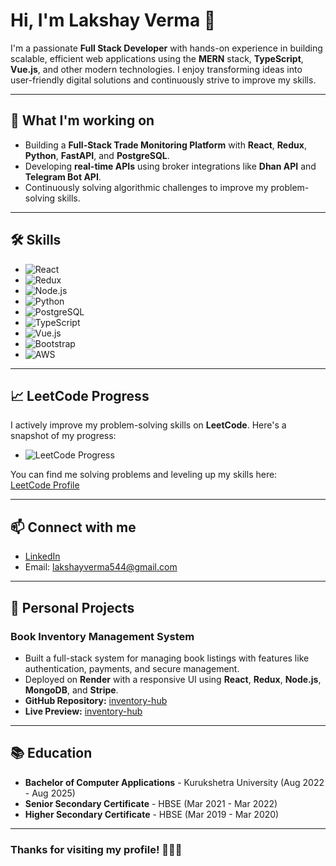 # Hi, I'm Lakshay Verma 👋

I'm a passionate **Full Stack Developer** with hands-on experience in building scalable, efficient web applications using the **MERN** stack, **TypeScript**, **Vue.js**, and other modern technologies. I enjoy transforming ideas into user-friendly digital solutions and continuously strive to improve my skills.

---

## 🌱 **What I'm working on**
- Building a **Full-Stack Trade Monitoring Platform** with **React**, **Redux**, **Python**, **FastAPI**, and **PostgreSQL**.
- Developing **real-time APIs** using broker integrations like **Dhan API** and **Telegram Bot API**.
- Continuously solving algorithmic challenges to improve my problem-solving skills.

---

## 🛠️ **Skills**
- ![React](https://img.shields.io/badge/React-20232A?logo=react&style=flat-square)
- ![Redux](https://img.shields.io/badge/Redux-764ABC?logo=redux&style=flat-square)
- ![Node.js](https://img.shields.io/badge/Node.js-339933?logo=node.js&style=flat-square)
- ![Python](https://img.shields.io/badge/Python-3776AB?logo=python&style=flat-square)
- ![PostgreSQL](https://img.shields.io/badge/PostgreSQL-336791?logo=postgresql&style=flat-square)
- ![TypeScript](https://img.shields.io/badge/TypeScript-3178C6?logo=typescript&style=flat-square)
- ![Vue.js](https://img.shields.io/badge/Vue.js-4FC08D?logo=vue.js&style=flat-square)
- ![Bootstrap](https://img.shields.io/badge/Bootstrap-563D7C?logo=bootstrap&style=flat-square)
- ![AWS](https://img.shields.io/badge/AWS-232F3E?logo=amazon-aws&style=flat-square)

---

## 📈 **LeetCode Progress**
I actively improve my problem-solving skills on **LeetCode**. Here's a snapshot of my progress:

- ![LeetCode Progress](https://img.shields.io/badge/LeetCode-Progress-brightgreen?logo=leetcode&style=flat-square)

You can find me solving problems and leveling up my skills here:  
[LeetCode Profile](https://leetcode.com/u/lakshay_03/)

---

## 📫 **Connect with me**
- [LinkedIn](https://www.linkedin.com/in/lakshay-verma-dev/)
- Email: lakshayverma544@gmail.com

---

## 🚀 **Personal Projects**
### **Book Inventory Management System**
- Built a full-stack system for managing book listings with features like authentication, payments, and secure management.
- Deployed on **Render** with a responsive UI using **React**, **Redux**, **Node.js**, **MongoDB**, and **Stripe**.
- **GitHub Repository:** [inventory-hub](https://github.com/lakshay-verma-dev/inventory-hub)
- **Live Preview:** [inventory-hub](https://inventory-hub-1.onrender.com)

---

## 📚 **Education**
- **Bachelor of Computer Applications** - Kurukshetra University (Aug 2022 - Aug 2025)
- **Senior Secondary Certificate** - HBSE (Mar 2021 - Mar 2022)
- **Higher Secondary Certificate** - HBSE (Mar 2019 - Mar 2020)

---

### Thanks for visiting my profile! 👨‍💻🚀
